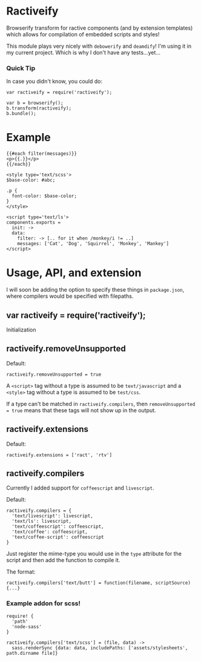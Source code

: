 # Ractiveify

Browserify transform for ractive components (and by extension templates) which allows for compilation of embedded scripts and styles!

This module plays very nicely with `debowerify` and `deamdify`! I'm using it in my current project. Which is why I don't have any tests...yet...

### Quick Tip
In case you didn't know, you could do:
```
var ractiveify = require('ractiveify');

var b = browserify();
b.transform(ractiveify);
b.bundle();
```

# Example

```
{{#each filter(messages)}}
<p>{{.}}</p>
{{/each}}

<style type='text/scss'>
$base-color: #abc;

.p {
  font-color: $base-color;
}
</style>

<script type='text/ls'>
components.exports =
  init: ->
  data:
    filter: -> [.. for it when /monkey/i != ..]
    messages: ['Cat', 'Dog', 'Squirrel', 'Monkey', 'Mankey']
</script>
```

# Usage, API, and extension

I will soon be adding the option to specify these things in `package.json`,
where compilers would be specified with filepaths.

## var ractiveify = require('ractiveify');

Initialization

## ractiveify.removeUnsupported

Default:
```
ractiveify.removeUnsupported = true
```

A `<script>` tag without a type is assumed to be `text/javascript` and a
`<style>` tag without a type is assumed to be `test/css`.

If a type can't be matched in `ractiveify.compilers`, then `removeUnsupported = true`
means that these tags will not show up in the output.

## ractiveify.extensions

Default:
```
ractiveify.extensions = ['ract', 'rtv']
```

## ractiveify.compilers

Currently I added support for `coffeescript` and `livescript`.

Default:
```
ractiveify.compilers = {
  'text/livescript': livescript,
  'text/ls': livescript,
  'text/coffeescript': coffeescript,
  'text/coffee': coffeescript,
  'text/coffee-script': coffeescript
}
```

Just register the mime-type you would use in the `type` attribute for the script
and then add the function to compile it.

The format:
```
ractiveify.compilers['text/butt'] = function(filename, scriptSource) {...}
```

### Example addon for scss!

```
require! {
  'path'
  'node-sass'
}

ractiveify.compilers['text/scss'] = (file, data) ->
  sass.renderSync {data: data, includePaths: ['assets/stylesheets', path.dirname file]}
```
